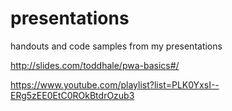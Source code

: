 # presentations
handouts and code samples from my presentations

http://slides.com/toddhale/pwa-basics#/

https://www.youtube.com/playlist?list=PLK0YxsI--ERg5zEE0EtC0ROkBtdrOzub3
